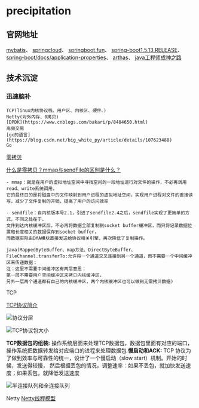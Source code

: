 # precipitation
## 官网地址
[mybatis](http://mybatis.org/spring/zh/index.html)、
[springcloud](https://www.springcloud.cc/)、
[springboot.fun](http://springboot.fun/)、
[spring-boot1.5.13.RELEASE](https://docs.spring.io/spring-boot/docs/1.5.13.RELEASE/reference/)、
[spring-boot/docs/application-properties](https://docs.spring.io/spring-boot/docs/current/reference/html/appendix-application-properties.html)、
[arthas](https://arthas.aliyun.com/doc/jvm.html)、
[java工程师成神之路](http://hollischuang.gitee.io/tobetopjavaer/#/)
## 技术沉淀

### 迅速脑补
```
TCP(linux内核协议栈、用户区、内核区、硬件、)
Netty(对外内存、0拷贝)
[DPDK](https://www.cnblogs.com/bakari/p/8404650.html)
高频交易
[gc的语言](https://blog.csdn.net/big_white_py/article/details/107623488)
Go
```
[零拷贝](https://mp.weixin.qq.com/s/tbcQGVXC1B8S7H8BwN9HbQ)

[什么是零拷贝？mmap与sendFile的区别是什么？](https://www.cnblogs.com/ericli-ericli/articles/12923420.html)

```
- mmap：就是在用户的虚拟地址空间中寻找空闲的一段地址进行对文件的操作，不必再调用read、write系统调用，
它的最终目的是将磁盘中的文件映射到用户进程的虚拟地址空间，实现用户进程对文件的直接读写，减少了文件复制的开销，提高了用户的访问效率

- sendfile：自内核版本号2.1，引进了sendfile2.4之后，sendfile实现了更简单的方式，不同之处在于，
文件到达内核缓冲区后，不必再将数据全部复制到socket buffer缓冲区，而只将记录数据位置和长度相关的数据保存到socket buffer，
而数据实际由DMA模块直接发送给协议相关引擎，再次降低了复制操作。

java(MappedByteBuffer、map方法、DirectByteBuffer、
FileChannel.transferTo:允许将一个通道交叉连接到另一个通道，而不需要一个中间缓冲区来传递数据； 
注：这里不需要中间缓冲区有两层意思：
第一层不需要用户空间缓冲区来拷贝内核缓冲区，
另外一层两个通道都有自己的内核缓冲区，两个内核缓冲区也可以做到无需拷贝数据)
```
TCP

[TCP协议简介](http://www.ruanyifeng.com/blog/2017/06/tcp-protocol.html)

![协议分层](http://www.ruanyifeng.com/blogimg/asset/201205/bg2012052913.png)

![TCP协议包大小](http://www.ruanyifeng.com/blogimg/asset/2017/bg20170060810.png)

**TCP数据包的组装:** 操作系统层面来处理TCP数据包，数据包里面有对应的端口，操作系统把数据转发给对应端口的进程来处理数据包
**慢启动和ACK:** TCP 协议为了做到效率与可靠性的统一，设计了一个慢启动（slow start）机制。开始的时候，发送得较慢，
然后根据丢包的情况，调整速率：如果不丢包，就加快发送速度；如果丢包，就降低发送速度

![半连接队列和全连接队列](https://mmbiz.qpic.cn/mmbiz_png/J0g14CUwaZe13EKxzbTjoNXgLvlUzWbRWJSRmWDex2X5oF3yAHrs9gIGSRMSjeRV3IWZJGuT8jMMfZSYJ1gUNg/640?wx_fmt=png&tp=webp&wxfrom=5&wx_lazy=1&wx_co=1)

Netty
[Netty线程模型](https://juejin.cn/post/6844904008453193741)

